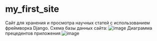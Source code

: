 # my_first_site
 Сайт для хранения и просмотра научных статей с использованием фреймворка Django.
 Схема базы данных сайта:
![image](https://user-images.githubusercontent.com/84621065/226356233-0da464d1-f5cc-40cb-a11b-076768fa1209.png)
Диаграмма прецедентов приложения
![image](https://user-images.githubusercontent.com/84621065/226356575-17a5cd92-7fa7-4456-a6fb-46032768ef6d.png)
